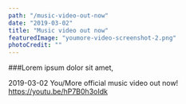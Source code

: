 ```yaml
---
path: "/music-video-out-now"
date: "2019-03-02"
title: "Music video out now"
featuredImage: "youmore-video-screenshot-2.png"
photoCredit: ""
---
```


###Lorem ipsum dolor sit amet, 

2019-03-02
You/More official music video out now!
https://youtu.be/hP7B0h3oIdk
